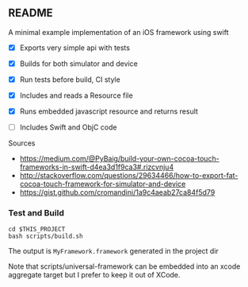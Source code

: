README
------


A minimal example implementation of an iOS framework using swift

- [x] Exports very simple api with tests
- [x] Builds for both simulator and device
- [x] Run tests before build, CI style
- [x] Includes and reads a Resource file
- [x] Runs embedded javascript resource and returns result
- [ ] Includes Swift and ObjC code


Sources

- https://medium.com/@PyBaig/build-your-own-cocoa-touch-frameworks-in-swift-d4ea3d1f9ca3#.rizcvnju4
- http://stackoverflow.com/questions/29634466/how-to-export-fat-cocoa-touch-framework-for-simulator-and-device
- https://gist.github.com/cromandini/1a9c4aeab27ca84f5d79

### Test and Build

    cd $THIS_PROJECT
    bash scripts/build.sh

The output is `MyFramework.framework` generated in the project dir 

Note that scripts/universal-framework can be embedded into an xcode aggregate target
but I prefer to keep it out of XCode.
